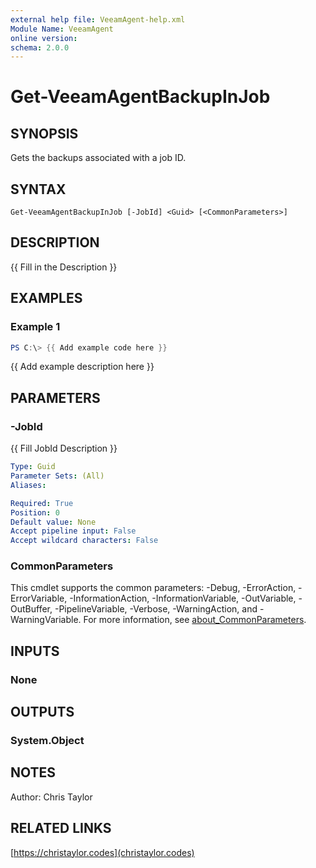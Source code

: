 ```yaml
---
external help file: VeeamAgent-help.xml
Module Name: VeeamAgent
online version:
schema: 2.0.0
---
```


# Get-VeeamAgentBackupInJob

## SYNOPSIS
Gets the backups associated with a job ID.

## SYNTAX

```
Get-VeeamAgentBackupInJob [-JobId] <Guid> [<CommonParameters>]
```

## DESCRIPTION
{{ Fill in the Description }}

## EXAMPLES

### Example 1
```powershell
PS C:\> {{ Add example code here }}
```

{{ Add example description here }}

## PARAMETERS

### -JobId
{{ Fill JobId Description }}

```yaml
Type: Guid
Parameter Sets: (All)
Aliases:

Required: True
Position: 0
Default value: None
Accept pipeline input: False
Accept wildcard characters: False
```

### CommonParameters
This cmdlet supports the common parameters: -Debug, -ErrorAction, -ErrorVariable, -InformationAction, -InformationVariable, -OutVariable, -OutBuffer, -PipelineVariable, -Verbose, -WarningAction, and -WarningVariable. For more information, see [about_CommonParameters](http://go.microsoft.com/fwlink/?LinkID=113216).

## INPUTS

### None
## OUTPUTS

### System.Object
## NOTES
Author: Chris Taylor

## RELATED LINKS

[https://christaylor.codes](christaylor.codes)
